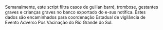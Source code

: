 Semanalmente, este script filtra casos de guillan barré, trombose, gestantes graves e crianças graves no banco exportado do e-sus notifica. Estes dados são encaminhados para coordenação Estadual de vigilância de Evento Adverso Pos Vacinação do Rio Grande do Sul.
